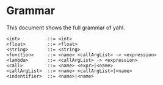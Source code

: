 # Grammar

This document shows the full grammar of yahl.

```
<int>          ::= <int>
<float>        ::= <float>
<string>       ::= <string>
<function>     ::= <name> <callArgList> -> <expression>
<lambda>       ::= <callArgList> -> <expression>
<call>         ::= <name> <expr>|<name>
<callArgList>  ::= <name> <callArgList>|<name>
<indentifier>  ::= <name>|<name>
```